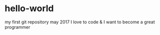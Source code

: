 # hello-world
my first git repository may 2017
I love to code & I want to become a great programmer
